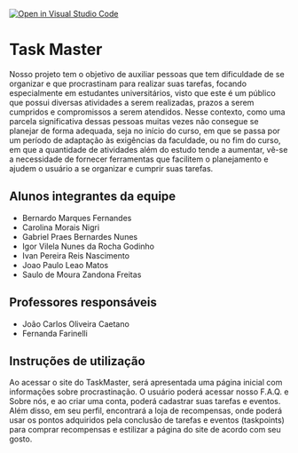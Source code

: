 [![Open in Visual Studio Code](https://classroom.github.com/assets/open-in-vscode-f059dc9a6f8d3a56e377f745f24479a46679e63a5d9fe6f495e02850cd0d8118.svg)](https://classroom.github.com/online_ide?assignment_repo_id=7544316&assignment_repo_type=AssignmentRepo)

# Task Master
Nosso projeto tem o objetivo de auxiliar pessoas que tem dificuldade de se organizar e que procrastinam para realizar suas tarefas, focando especialmente em estudantes universitários, visto que este é um público que possui diversas atividades a serem realizadas, prazos a serem cumpridos e compromissos a serem atendidos. Nesse contexto, como uma parcela significativa dessas pessoas muitas vezes não consegue se planejar de forma adequada, seja no início do curso, em que se passa por um período de adaptação às exigências da faculdade, ou no fim do curso, em que a quantidade de atividades além do estudo tende a aumentar, vê-se a necessidade de fornecer ferramentas que facilitem o planejamento e ajudem o usuário a se organizar e cumprir suas tarefas.

## Alunos integrantes da equipe

* Bernardo Marques Fernandes
* Carolina Morais Nigri
* Gabriel Praes Bernardes Nunes
* Igor Vilela Nunes da Rocha Godinho
* Ivan Pereira Reis Nascimento
* Joao Paulo Leao Matos
* Saulo de Moura Zandona Freitas

## Professores responsáveis

* João Carlos Oliveira Caetano
* Fernanda Farinelli

## Instruções de utilização

Ao acessar o site do TaskMaster, será apresentada uma página inicial com informações sobre procrastinação. O usuário poderá acessar nosso F.A.Q. e Sobre nós, e ao criar uma conta, poderá cadastrar suas tarefas e eventos. Além disso, em seu perfil, encontrará a loja de recompensas, onde poderá usar os pontos adquiridos pela conclusão de tarefas e eventos (taskpoints) para comprar recompensas e estilizar a página do site de acordo com seu gosto.
